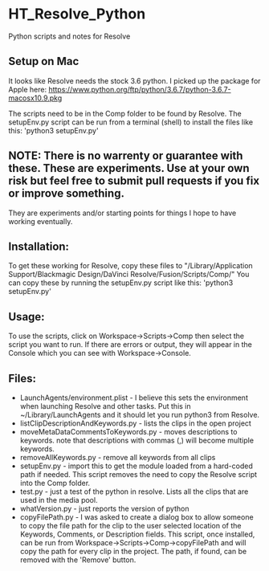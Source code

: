 # HT_Resolve_Python
Python scripts and notes for Resolve



## Setup on Mac

It looks like Resolve needs the stock 3.6 python.  I picked up the package for Apple here:  https://www.python.org/ftp/python/3.6.7/python-3.6.7-macosx10.9.pkg

The scripts need to be in the Comp folder to be found by Resolve. The setupEnv.py script can be run from a terminal (shell) to install the files like this:  'python3 setupEnv.py'

## NOTE:  There is no warrenty or guarantee with these.  These are experiments. Use at your own risk but feel free to submit pull requests if you fix or improve something.

They are experiments and/or starting points for things I hope to have working eventually.


## Installation:

To get these working for Resolve, copy these files to "/Library/Application Support/Blackmagic Design/DaVinci Resolve/Fusion/Scripts/Comp/"
You can copy these by running the setupEnv.py script like this:  'python3 setupEnv.py'

## Usage:

To use the scripts, click on Workspace->Scripts->Comp then select the script you want to run.  If there are errors or output, they will appear in the Console which you can see with Workspace->Console.


## Files:

- LaunchAgents/environment.plist -  I believe this sets the environment when launching Resolve and other tasks.  Put this in ~/Library/LaunchAgents and it should let you run python3 from Resolve.
- listClipDescriptionAndKeywords.py - lists the clips in the open project
- moveMetaDataCommentsToKeywords.py - moves descriptions to keywords.  note that descriptions with commas (,) will become multiple keywords.
- removeAllKeywords.py - remove all keywords from all clips
- setupEnv.py - import this to get the module loaded from a hard-coded path if needed.  This script removes the need to copy the Resolve script into the Comp folder.
- test.py - just a test of the python in resolve.  Lists all the clips that are used in the media pool.
- whatVersion.py - just reports the version of python
- copyFilePath.py - I was asked to create a dialog box to allow someone to copy the file path for the clip to the user selected location of the Keywords, Comments, or Description fields.  This script, once installed, can be run from Workspace->Scripts->Comp->copyFilePath and will copy the path for every clip in the project.  The path, if found, can be removed with the 'Remove' button.

